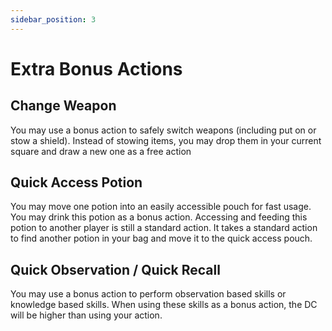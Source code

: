 ```yaml
---
sidebar_position: 3
---
```


# Extra Bonus Actions

## Change Weapon

You may use a bonus action to safely switch weapons (including put on or stow a shield).
Instead of stowing items, you may drop them in your current square and draw a new one as a free action

## Quick Access Potion

You may move one potion into an easily accessible pouch for fast usage.
You may drink this potion as a bonus action.
Accessing and feeding this potion to another player is still a standard action.
It takes a standard action to find another potion in your bag and move it to the quick access pouch.

## Quick Observation / Quick Recall

You may use a bonus action to perform observation based skills or knowledge based skills.
When using these skills as a bonus action, the DC will be higher than using your action.
